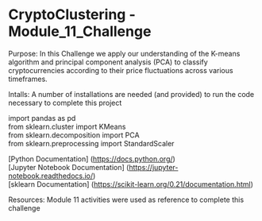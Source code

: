 # CryptoClustering - Module_11_Challenge

Purpose: In this Challenge we apply our understanding of the K-means algorithm and principal component analysis (PCA) to classify cryptocurrencies according to their price fluctuations across various timeframes. 

Intalls: A number of installations are needed (and provided) to run the code necessary to complete this project  
  
  import pandas as pd  
  from sklearn.cluster import KMeans  
  from sklearn.decomposition import PCA  
  from sklearn.preprocessing import StandardScaler

[Python Documentation] (https://docs.python.org/)  
[Jupyter Notebook Documentation] (https://jupyter-notebook.readthedocs.io/)  
[sklearn Documentation]  (https://scikit-learn.org/0.21/documentation.html)



Resources: Module 11 activities were used as reference to complete this challenge

